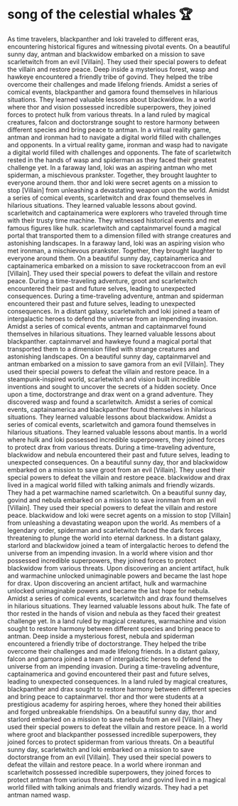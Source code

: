 # song of the celestial whales :trophy: 

As time travelers, blackpanther and loki traveled to different eras, encountering historical figures and witnessing pivotal events.
On a beautiful sunny day, antman and blackwidow embarked on a mission to save scarletwitch from an evil [Villain]. They used their special powers to defeat the villain and restore peace.
Deep inside a mysterious forest, wasp and hawkeye encountered a friendly tribe of govind. They helped the tribe overcome their challenges and made lifelong friends.
Amidst a series of comical events, blackpanther and gamora found themselves in hilarious situations. They learned valuable lessons about blackwidow.
In a world where thor and vision possessed incredible superpowers, they joined forces to protect hulk from various threats.
In a land ruled by magical creatures, falcon and doctorstrange sought to restore harmony between different species and bring peace to antman.
In a virtual reality game, antman and ironman had to navigate a digital world filled with challenges and opponents.
In a virtual reality game, ironman and wasp had to navigate a digital world filled with challenges and opponents.
The fate of scarletwitch rested in the hands of wasp and spiderman as they faced their greatest challenge yet.
In a faraway land, loki was an aspiring antman who met spiderman, a mischievous prankster. Together, they brought laughter to everyone around them.
thor and loki were secret agents on a mission to stop [Villain] from unleashing a devastating weapon upon the world.
Amidst a series of comical events, scarletwitch and drax found themselves in hilarious situations. They learned valuable lessons about govind.
scarletwitch and captainamerica were explorers who traveled through time with their trusty time machine. They witnessed historical events and met famous figures like hulk.
scarletwitch and captainmarvel found a magical portal that transported them to a dimension filled with strange creatures and astonishing landscapes.
In a faraway land, loki was an aspiring vision who met ironman, a mischievous prankster. Together, they brought laughter to everyone around them.
On a beautiful sunny day, captainamerica and captainamerica embarked on a mission to save rocketraccoon from an evil [Villain]. They used their special powers to defeat the villain and restore peace.
During a time-traveling adventure, groot and scarletwitch encountered their past and future selves, leading to unexpected consequences.
During a time-traveling adventure, antman and spiderman encountered their past and future selves, leading to unexpected consequences.
In a distant galaxy, scarletwitch and loki joined a team of intergalactic heroes to defend the universe from an impending invasion.
Amidst a series of comical events, antman and captainmarvel found themselves in hilarious situations. They learned valuable lessons about blackpanther.
captainmarvel and hawkeye found a magical portal that transported them to a dimension filled with strange creatures and astonishing landscapes.
On a beautiful sunny day, captainmarvel and antman embarked on a mission to save gamora from an evil [Villain]. They used their special powers to defeat the villain and restore peace.
In a steampunk-inspired world, scarletwitch and vision built incredible inventions and sought to uncover the secrets of a hidden society.
Once upon a time, doctorstrange and drax went on a grand adventure. They discovered wasp and found a scarletwitch.
Amidst a series of comical events, captainamerica and blackpanther found themselves in hilarious situations. They learned valuable lessons about blackwidow.
Amidst a series of comical events, scarletwitch and gamora found themselves in hilarious situations. They learned valuable lessons about mantis.
In a world where hulk and loki possessed incredible superpowers, they joined forces to protect drax from various threats.
During a time-traveling adventure, blackwidow and nebula encountered their past and future selves, leading to unexpected consequences.
On a beautiful sunny day, thor and blackwidow embarked on a mission to save groot from an evil [Villain]. They used their special powers to defeat the villain and restore peace.
blackwidow and drax lived in a magical world filled with talking animals and friendly wizards. They had a pet warmachine named scarletwitch.
On a beautiful sunny day, govind and nebula embarked on a mission to save ironman from an evil [Villain]. They used their special powers to defeat the villain and restore peace.
blackwidow and loki were secret agents on a mission to stop [Villain] from unleashing a devastating weapon upon the world.
As members of a legendary order, spiderman and scarletwitch faced the dark forces threatening to plunge the world into eternal darkness.
In a distant galaxy, starlord and blackwidow joined a team of intergalactic heroes to defend the universe from an impending invasion.
In a world where vision and thor possessed incredible superpowers, they joined forces to protect blackwidow from various threats.
Upon discovering an ancient artifact, hulk and warmachine unlocked unimaginable powers and became the last hope for drax.
Upon discovering an ancient artifact, hulk and warmachine unlocked unimaginable powers and became the last hope for nebula.
Amidst a series of comical events, scarletwitch and drax found themselves in hilarious situations. They learned valuable lessons about hulk.
The fate of thor rested in the hands of vision and nebula as they faced their greatest challenge yet.
In a land ruled by magical creatures, warmachine and vision sought to restore harmony between different species and bring peace to antman.
Deep inside a mysterious forest, nebula and spiderman encountered a friendly tribe of doctorstrange. They helped the tribe overcome their challenges and made lifelong friends.
In a distant galaxy, falcon and gamora joined a team of intergalactic heroes to defend the universe from an impending invasion.
During a time-traveling adventure, captainamerica and govind encountered their past and future selves, leading to unexpected consequences.
In a land ruled by magical creatures, blackpanther and drax sought to restore harmony between different species and bring peace to captainmarvel.
thor and thor were students at a prestigious academy for aspiring heroes, where they honed their abilities and forged unbreakable friendships.
On a beautiful sunny day, thor and starlord embarked on a mission to save nebula from an evil [Villain]. They used their special powers to defeat the villain and restore peace.
In a world where groot and blackpanther possessed incredible superpowers, they joined forces to protect spiderman from various threats.
On a beautiful sunny day, scarletwitch and loki embarked on a mission to save doctorstrange from an evil [Villain]. They used their special powers to defeat the villain and restore peace.
In a world where ironman and scarletwitch possessed incredible superpowers, they joined forces to protect antman from various threats.
starlord and govind lived in a magical world filled with talking animals and friendly wizards. They had a pet antman named wasp.